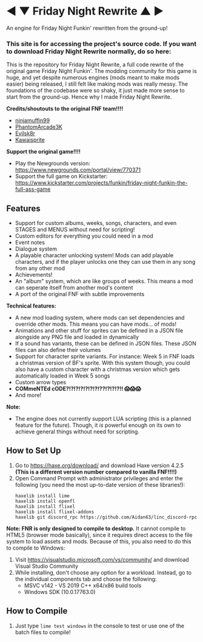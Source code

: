 # ◄ ▼ Friday Night Rewrite ▲ ►
An engine for Friday Night Funkin' rewritten from the ground-up!

### This site is for accessing the project's source code. If you want to download Friday Night Rewrite normally, do so here:

This is the repository for Friday Night Rewrite, a full code rewrite of the original game Friday Night Funkin'. The modding community for this game is huge, and yet despite numerous engines (mods meant to make mods easier) being released, I still felt like making mods was really messy. The foundations of the codebase were so shaky, it just made more sense to start from the ground-up. Hence why I made Friday Night Rewrite.

**Credits/shoutouts to the original FNF team!!!!**
- [ninjamuffin99](https://twitter.com/ninja_muffin99)
- [PhantomArcade3K](https://twitter.com/phantomarcade3k)
- [Evilsk8r](https://twitter.com/evilsk8r)
- [Kawaisprite](https://twitter.com/kawaisprite)

**Support the original game!!!!**
- Play the Newgrounds version: https://www.newgrounds.com/portal/view/770371
- Support the full game on Kickstarter: https://www.kickstarter.com/projects/funkin/friday-night-funkin-the-full-ass-game

## Features
- Support for custom albums, weeks, songs, characters, and even STAGES and MENUS without need for scripting!
- Custom editors for everything you could need in a mod
- Event notes
- Dialogue system
- A playable character unlocking system! Mods can add playable characters, and if the player unlocks one they can use them in any song from any other mod
- Achievements!
- An "album" system, which are like groups of weeks. This means a mod can seperate itself from another mod's content
- A port of the original FNF with subtle improvements

**Technical features:**
- A new mod loading system, where mods can set dependencies and override other mods. This means you can have mods... of mods!
- Animations and other stuff for sprites can be defined in a JSON file alongside any PNG file and loaded in dynamically
- If a sound has variants, these can be defined in JSON files. These JSON files can also define their volumes
- Support for character sprite variants. For instance: Week 5 in FNF loads a christmas version of BF's sprite. With this system though, you could also have a custom character with a christmas version which gets automatically loaded in Week 5 songs
- Custom arrow types
- **COMmeNTEd cODE?!?!?!?!?!?!?!??!?!?!?!! :scream::scream::scream:**
- And more!

**Note:**
- The engine does not currently support LUA scripting (this is a planned feature for the future). Though, it *is* powerful enough on its own to achieve general things without need for scripting.

## How to Set Up
1. Go to https://haxe.org/download/ and download Haxe version 4.2.5 **(This is a different version number compared to vanilla FNF!!!!)**
2. Open Command Prompt with administrator privileges and enter the following (you need the most up-to-date version of these libraries!):
   ```
   haxelib install lime
   haxelib install openfl
   haxelib install flixel
   haxelib install flixel-addons
   haxelib git discord_rpc https://github.com/Aidan63/linc_discord-rpc
   ```

**Note: FNR is only designed to compile to desktop.** It cannot compile to HTML5 (browser mode basically), since it requires direct access to the file system to load assets and mods. Because of this, you also need to do this to compile to Windows:
1. Visit https://visualstudio.microsoft.com/vs/community/ and download Visual Studio Community
2. While installing, don't choose any option for a workload. Instead, go to the individual components tab and choose the following:
   - MSVC v142 - VS 2019 C++ x64/x86 build tools
   - Windows SDK (10.0.17763.0)

## How to Compile
1. Just type ```lime test windows``` in the console to test or use one of the batch files to compile!

